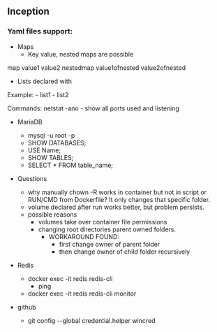 ## Inception


### Yaml files support:

- Maps
	- Key value, nested maps are possible

map
	value1
	value2
	nestedmap
		value1ofnested
		value2ofnested

- Lists declared with

Example:
	- list1
	- list2

Commands: netstat -ano
	- show all ports used and listening

- MariaDB
  - mysql -u root -p
  - SHOW DATABASES;
  - USE Name;
  - SHOW TABLES;
  - SELECT * FROM table_name;

- Questions
  - why  manually chown -R works in container but not in script or RUN/CMD from Dockerfile? It only changes that specific folder.
  - volume declared after run works better, but problem persists.
  - possible reasons
    - volumes take over container file permissions 
    - changing root directories parent owned folders.
		- WORKAROUND FOUND:
			- first change owner of parent folder
			- then change owner of child folder recursively

- Redis
  - docker exec -it redis redis-cli
    - ping
  - docker exec -it redis redis-cli monitor

- github
  - git config --global credential.helper wincred 